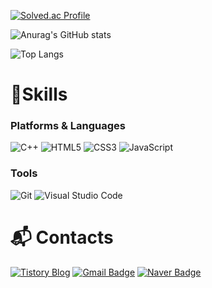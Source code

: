 [![Solved.ac Profile](http://mazassumnida.wtf/api/v2/generate_badge?boj=he1fire)](https://solved.ac/he1fire/)

![Anurag's GitHub stats](https://github-readme-stats.vercel.app/api?username=he1fire&theme=discord_old_blurple&show_icons=true&hide_title=true&include_all_commits=true)

![Top Langs](https://github-readme-stats.vercel.app/api/top-langs/?username=he1fire&theme=discord_old_blurple&layout=compact&hide_title=true)

# 💪Skills
### Platforms & Languages
![C++](https://img.shields.io/badge/C++-00599C.svg?&style=for-the-badge&logo=Cplusplus&logoColor=white)
![HTML5](https://img.shields.io/badge/HTML5-E34F26.svg?&style=for-the-badge&logo=HTML5&logoColor=white)
![CSS3](https://img.shields.io/badge/CSS3-1572B6.svg?&style=for-the-badge&logo=CSS3&logoColor=white)
![JavaScript](https://img.shields.io/badge/JavaScript-F7DF1E.svg?&style=for-the-badge&logo=JavaScript&logoColor=white)

### Tools
![Git](https://img.shields.io/badge/Git-F05032.svg?&style=for-the-badge&logo=Git&logoColor=white)
![Visual Studio Code](https://img.shields.io/badge/Visual%20Studio%20Code-007ACC.svg?&style=for-the-badge&logo=Visual%20Studio%20Code&logoColor=white)

 
# :mailbox_with_mail: Contacts
[![Tistory Blog](https://img.shields.io/badge/tistory-000000?style=for-the-badge&logo=Tistory&logoColor=white&link=https://he1fire.tistory.com)](https://he1fire.tistory.com)
[![Gmail Badge](https://img.shields.io/badge/Gmail-d14836?style=for-the-badge&logo=Gmail&logoColor=white&link=mailto:cmg7451@gmail.com)](mailto:cmg7451@gmail.com)
[![Naver Badge](https://img.shields.io/badge/Naver-03C75A?style=for-the-badge&logo=Naver&logoColor=white&link=mailto:cmg3172@naver.com)](mailto:cmg3172@naver.com)
<!--
**he1fire/he1fire** is a ✨ _special_ ✨ repository because its `README.md` (this file) appears on your GitHub profile.

Here are some ideas to get you started:

- 🔭 I’m currently working on ...
- 🌱 I’m currently learning ...
- 👯 I’m looking to collaborate on ...
- 🤔 I’m looking for help with ...
- 💬 Ask me about ...
- 📫 How to reach me: ...
- 😄 Pronouns: ...
- ⚡ Fun fact: ...
-->
